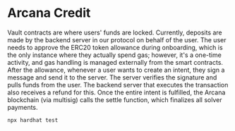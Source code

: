 # Arcana Credit

Vault contracts are where users' funds are locked. Currently, deposits are made by the backend server in our protocol on behalf of the user. The user needs to approve the ERC20 token allowance during onboarding, which is the only instance where they actually spend gas; however, it's a one-time activity, and gas handling is managed externally from the smart contracts. After the allowance, whenever a user wants to create an intent, they sign a message and send it to the server. The server verifies the signature and pulls funds from the user. The backend server that executes the transaction also receives a refund for this. Once the entire intent is fulfilled, the Arcana blockchain (via multisig) calls the settle function, which finalizes all solver payments.

```shell
npx hardhat test
```
